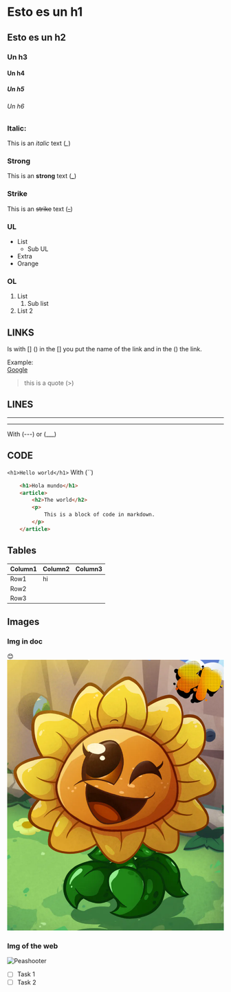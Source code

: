 <!-- HEADINGS -->

# Esto es un h1
## Esto es un h2
### Un h3
#### Un h4
##### Un h5
###### Un h6 

### Italic:
This is an *italic* text (*_*)

### Strong
This is an **strong** text (**_**)

### Strike
This is an ~~strike~~ text (~~_~~)

### UL
* List
    * Sub UL
* Extra
* Orange

### OL
1. List
    1. Sub list
2. List 2

## LINKS
Is with [] () in the [] you put the name of the link and in the () the link.

Example:   
[Google](https://google.com "custom tittle")

> this is a quote (>)

## LINES

---
___

With (---) or (___)

## CODE

`<h1>Hello world</h1>` With (``)

``` html
    <h1>Hola mundo</h1>
    <article>
        <h2>The world</h2>
        <p>
            This is a block of code in markdown.
        </p>
    </article>
```
## Tables


|Column1  |Column2  |Column3  |
|---------|---------|---------|
|Row1     |  hi     |         |
|Row2     |         |         |
|Row3     |         |         |

## Images

### Img in doc
😊
![Sunflower](/assets/sunflower.jpg 'Sunflowa' )

### Img of the web

![Peashooter](https://i.ebayimg.com/images/g/FKwAAOSwXj9fQV0-/s-l1600.jpg)

<!-- GITHUB WINDOWS -->

* [ ] Task 1
* [ ] Task 2